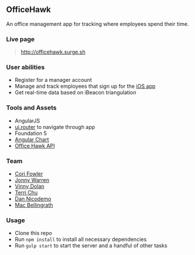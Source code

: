 ## OfficeHawk

An office management app for tracking where employees spend their time.

### Live page

> http://officehawk.surge.sh

### User abilities

- Register for a manager account
- Manage and track employees that sign up for the [iOS app](https://github.com/Hack-TIY-2015-OfficeHawk/iOS)
- Get real-time data based on iBeacon triangulation

### Tools and Assets

- AngularJS
- [ui.router](https://github.com/angular-ui/ui-router) to navigate through app
- Foundation 5
- [Angular Chart](http://jtblin.github.io/angular-chart.js/)
- [Office Hawk API](https://github.com/Hack-TIY-2015-OfficeHawk/officehawk)

### Team

- [Cori Fowler](https://github.com/corifowler)
- [Jonny Warren](https://github.com/thedoublewolf)
- [Vinny Dolan](https://github.com/vpdolan)
- [Terri Chu](https://github.com/violetaria)
- [Dan Nicodemo](https://github.com/danodemo)
- [Mac Bellingrath](https://github.com/macbellingrath)

### Usage

- Clone this repo
- Run `npm install` to install all necessary dependencies
- Run `gulp start` to start the server and a handful of other tasks